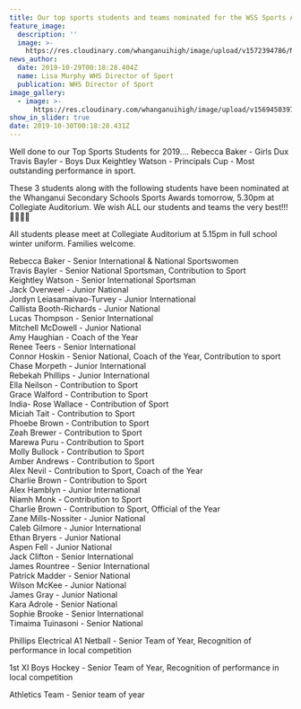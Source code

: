 ```yaml
---
title: Our top sports students and teams nominated for the WSS Sports Awards
feature_image:
  description: ''
  image: >-
    https://res.cloudinary.com/whanganuihigh/image/upload/v1572394786/News/3_leaders.......jpg
news_author:
  date: 2019-10-29T00:18:28.404Z
  name: Lisa Murphy WHS Director of Sport
  publication: WHS Director of Sport
image_gallery:
  - image: >-
      https://res.cloudinary.com/whanganuihigh/image/upload/v1569450397/Events/WSS-Sports-Awards-Banner-2019.png
show_in_slider: true
date: 2019-10-30T00:18:28.431Z
---
```

Well done to our Top Sports Students for 2019....
Rebecca Baker - Girls Dux
Travis Bayler - Boys Dux
Keightley Watson - Principals Cup - Most outstanding performance in sport.

These 3 students along with the following students have been nominated at the Whanganui Secondary Schools Sports Awards tomorrow, 5.30pm at Collegiate Auditorium. We wish ALL our students and teams the very best!!!💛💚💚💛

All students please meet at Collegiate Auditorium at 5.15pm in full school winter uniform. Families welcome.

Rebecca Baker - Senior International & National Sportswomen  
Travis Bayler - Senior National Sportsman, Contribution to Sport  
Keightley Watson - Senior International Sportsman  
Jack Overweel - Junior National  
Jordyn Leiasamaivao-Turvey - Junior International  
Callista Booth-Richards - Junior National  
Lucas Thompson - Senior International  
Mitchell McDowell - Junior National  
Amy Haughian - Coach of the Year  
Renee Teers - Senior International  
Connor Hoskin - Senior National, Coach of the Year, Contribution to sport  
Chase Morpeth - Junior International  
Rebekah Phillips - Junior International  
Ella Neilson - Contribution to Sport  
Grace Walford - Contribution to Sport  
India- Rose Wallace - Contribution of Sport  
Miciah Tait - Contribution to Sport  
Phoebe Brown - Contribution to Sport  
Zeah Brewer - Contribution to Sport  
Marewa Puru - Contribution to Sport  
Molly Bullock - Contribution to Sport  
Amber Andrews - Contribution to Sport  
Alex Nevil - Contribution to Sport, Coach of the Year  
Charlie Brown - Contribution to Sport  
Alex Hamblyn - Junior International  
Niamh Monk - Contribution to Sport  
Charlie Brown - Contribution to Sport, Official of the Year  
Zane Mills-Nossiter - Junior National  
Caleb Gilmore - Junior International  
Ethan Bryers - Junior National  
Aspen Fell - Junior National  
Jack Clifton - Senior International  
James Rountree - Senior International  
Patrick Madder - Senior National   
Wilson McKee - Junior National  
James Gray - Junior National  
Kara Adrole - Senior National  
Sophie Brooke - Senior International  
Timaima Tuinasoni - Senior National

Phillips Electrical A1 Netball - Senior Team of Year, Recognition of performance in local competition

1st XI Boys Hockey - Senior Team of Year, Recognition of performance in local competition

Athletics Team - Senior team of year
